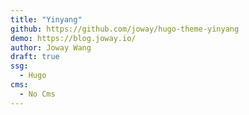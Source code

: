 ```yaml
---
title: "Yinyang"
github: https://github.com/joway/hugo-theme-yinyang
demo: https://blog.joway.io/
author: Joway Wang
draft: true
ssg:
  - Hugo
cms:
  - No Cms
---
```

